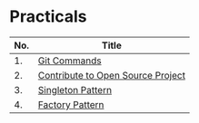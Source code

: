 # Practicals

| No. | Title |
| ------ | ------ |
| 1. |  [Git Commands] |
| 2. |[Contribute to Open Source Project]|
| 3. |[Singleton Pattern]|
| 4. |[Factory Pattern]|

[Git Commands]: https://github.com/sumitxsth3/EAD/tree/master/Practical/Lab%201
[Contribute to Open Source Project]: https://github.com/sumitxsth3/EAD/tree/master/Practical/Lab%202
[Singleton Pattern]: https://github.com/sumitxsth3/EAD/tree/master/Practical/Lab%203
[Factory Pattern]: https://github.com/sumitxsth3/EAD/tree/master/Practical/Lab%204